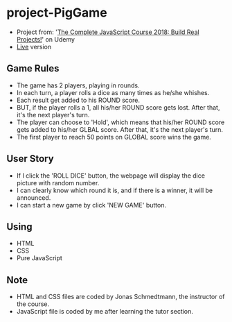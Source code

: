 # project-PigGame
* Project from: '[The Complete JavaScript Course 2018: Build Real Projects!](https://www.udemy.com/the-complete-javascript-course/)' on Udemy
* [Live](https://pocoapocochen.github.io/project-PigGame/) version

## Game Rules
* The game has 2 players, playing in rounds.
* In each turn, a player rolls a dice as many times as he/she whishes. 
* Each result get added to his ROUND score.
* BUT, if the player rolls a 1, all his/her ROUND score gets lost. After that, it's the next player's turn.
* The player can choose to 'Hold', which means that his/her ROUND score gets added to 
  his/her GLBAL score. After that, it's the next player's turn.
* The first player to reach 50 points on GLOBAL score wins the game.

## User Story
* If I click the 'ROLL DICE' button, the webpage will display the dice picture with random number.
* I can clearly know which round it is, and if there is a winner, it will be announced.
* I can start a new game by click 'NEW GAME' button.

## Using
* HTML
* CSS
* Pure JavaScript

## Note
* HTML and CSS files are coded by Jonas Schmedtmann, the instructor of the course.
* JavaScript file is coded by me after learning the tutor section.
